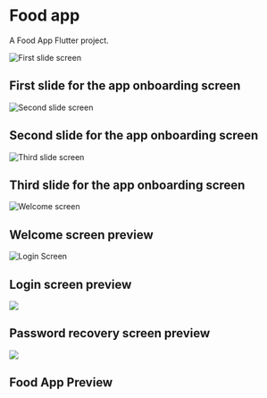 # Food app

A Food App Flutter project.

![First slide screen](assets/images/First%20slide.png)
## First slide for the app onboarding screen

![Second slide screen](assets/images/Second%20slide.png)
## Second slide for the app onboarding screen

![Third slide screen](assets/images/Third%20slide.png)
## Third slide for the app onboarding screen

![Welcome screen](assets/images/Welcome%20page.png)
## Welcome screen preview 

![Login Screen](assets/images/Login%20page.png)
## Login screen preview 

![](assets/images/ForgetPass%20Page.png)
## Password recovery screen preview

![](assets/images/food%20app.gif)
## Food App Preview